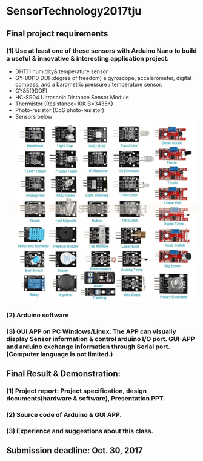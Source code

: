 # SensorTechnology2017tju
## Final project requirements
### (1) Use at least  one of these sensors with Arduino Nano to build a useful & innovative & interesting application project.
* DHT11 humidity& temperature sensor
* GY-80(10 DOF:degree of freedom) a gyroscope, accelerometer, digital compass, and a barometric pressure / temperature sensor. 
* GY85(9DOF)
* HC-SR04 Ultrasonic Distance Sensor Module
* Thermistor (Resistance=10K B=3435K)
* Photo-resistor (CdS photo-resistor)
* Sensors below ![37sensors](picture/sensors.jpg)
### (2) Arduino software
### (3) GUI APP on PC Windows/Linux. The APP can visually display Sensor information & control arduino I/O port. GUI-APP and arduino exchange information through Serial port.(Computer language is not limited.)

## Final Result & Demonstration:
### (1) Project report: Project specification, design documents(hardware & software), Presentation PPT.
### (2) Source code of Arduino & GUI APP.
### (3) Experience and suggestions about this class. 

## Submission deadline: Oct. 30, 2017
